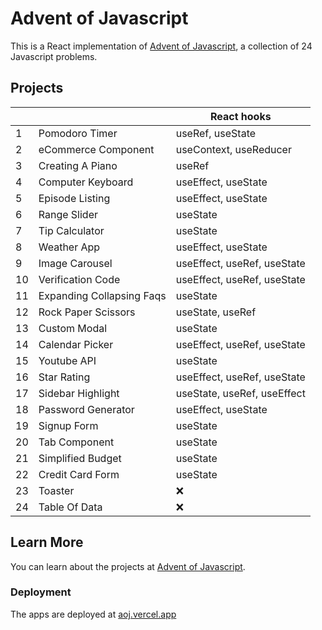 # Advent of Javascript

This is a React implementation of [Advent of Javascript](https://www.adventofjs.com/), a collection of 24 Javascript problems.

## Projects

|     |                           | React hooks                 |
| --- | ------------------------- | --------------------------- |
| 1   | Pomodoro Timer            | useRef, useState            |
| 2   | eCommerce Component       | useContext, useReducer      |
| 3   | Creating A Piano          | useRef                      |
| 4   | Computer Keyboard         | useEffect, useState         |
| 5   | Episode Listing           | useEffect, useState         |
| 6   | Range Slider              | useState                    |
| 7   | Tip Calculator            | useState                    |
| 8   | Weather App               | useEffect, useState         |
| 9   | Image Carousel            | useEffect, useRef, useState |
| 10  | Verification Code         | useEffect, useRef, useState |
| 11  | Expanding Collapsing Faqs | useState                    |
| 12  | Rock Paper Scissors       | useState, useRef            |
| 13  | Custom Modal              | useState                    |
| 14  | Calendar Picker           | useEffect, useRef, useState |
| 15  | Youtube API               | useState                    |
| 16  | Star Rating               | useEffect, useRef, useState |
| 17  | Sidebar Highlight         | useState, useRef, useEffect |
| 18  | Password Generator        | useEffect, useState         |
| 19  | Signup Form               | useState                    |
| 20  | Tab Component             | useState                    |
| 21  | Simplified Budget         | useState                    |
| 22  | Credit Card Form          | useState                    |
| 23  | Toaster                   | ❌                          |
| 24  | Table Of Data             | ❌                          |

## Learn More

You can learn about the projects at [Advent of Javascript](https://www.adventofjs.com/).

### Deployment

The apps are deployed at [aoj.vercel.app](aoj.vercel.app)
